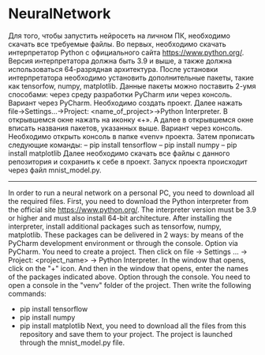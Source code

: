 # NeuralNetwork
Для того, чтобы запустить нейросеть на личном ПК, необходимо скачать все требуемые файлы. Во первых, необходимо скачать интерпретатор Python с официального сайта https://www.python.org/. Версия интерпретатора должна быть 3.9 и выше, а также должна использоваться 64-разрядная архитектура. После установки интерпретатора необходимо установить дополнительные пакеты, такие как tensorfow, numpy, matplotlib. Данные пакеты можно поставить 2-умя способами: через среду разработки PyCharm или через консоль.
Вариант через PyCharm. Необходимо создать проект. Далее нажать file->Settings…->Project: <name_of_project>->Python Interpreter. В открывшемся окне нажать на иконку «+». А далее в открывшемся окне вписать названия пакетов, указанных выше.
Вариант через консоль. Необходимо открыть консоль в папке «venv» проекта. Затем прописать следующие команды:
	– pip install tensorflow
	– pip install numpy
	– pip install matplotlib
Далее необходимо скачать все файлы с данного репозитория и сохранить к себе в проект. Запуск проекта происходит через файл mnist_model.py.

-----------------------------------------------------------------------------------------------------------------------------------------------------------------------------------

In order to run a neural network on a personal PC, you need to download all the required files. First, you need to download the Python interpreter from the official site https://www.python.org/. The interpreter version must be 3.9 or higher and must also install 64-bit architecture. After installing the interpreter, install additional packages such as tensorfow, numpy, matplotlib. These packages can be delivered in 2 ways: by means of the PyCharm development environment or through the console.
Option via PyCharm. You need to create a project. Then click on file -> Settings ... -> Project: <project_name> -> Python Interpreter. In the window that opens, click on the "+" icon. And then in the window that opens, enter the names of the packages indicated above.
Option through the console. You need to open a console in the "venv" folder of the project. Then write the following commands:
  - pip install tensorflow
  - pip install numpy
  - pip install matplotlib
Next, you need to download all the files from this repository and save them to your project. The project is launched through the mnist_model.py file.
